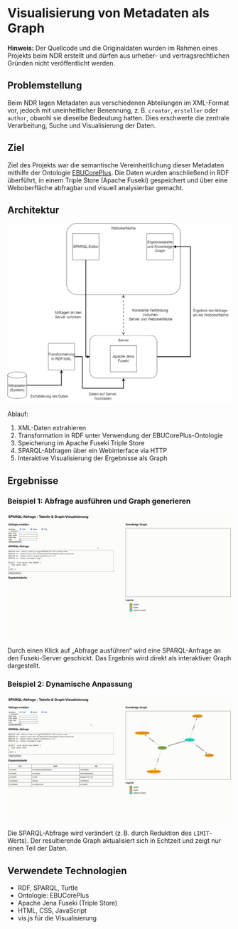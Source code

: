 # Visualisierung von Metadaten als Graph

**Hinweis:** Der Quellcode und die Originaldaten wurden im Rahmen eines Projekts beim NDR erstellt und dürfen aus urheber- und vertragsrechtlichen Gründen nicht veröffentlicht werden.

## Problemstellung

Beim NDR lagen Metadaten aus verschiedenen Abteilungen im XML-Format vor, jedoch mit uneinheitlicher Benennung, z. B. `creator`, `ersteller` oder `author`, obwohl sie dieselbe Bedeutung hatten. Dies erschwerte die zentrale Verarbeitung, Suche und Visualisierung der Daten.

## Ziel

Ziel des Projekts war die semantische Vereinheitlichung dieser Metadaten mithilfe der Ontologie [EBUCorePlus](https://www.ebu.ch/metadata/ontologies/ebucore/). Die Daten wurden anschließend in RDF überführt, in einem Triple Store (Apache Fuseki) gespeichert und über eine Weboberfläche abfragbar und visuell analysierbar gemacht.

## Architektur

![Architekturdiagramm](docs/screenshots/DieArchitektur.png)

Ablauf:

1. XML-Daten extrahieren
2. Transformation in RDF unter Verwendung der EBUCorePlus-Ontologie
3. Speicherung im Apache Fuseki Triple Store
4. SPARQL-Abfragen über ein Webinterface via HTTP
5. Interaktive Visualisierung der Ergebnisse als Graph

## Ergebnisse

### Beispiel 1: Abfrage ausführen und Graph generieren

![SPARQL-Interface](docs/screenshots/gif1.gif)

Durch einen Klick auf „Abfrage ausführen“ wird eine SPARQL-Anfrage an den Fuseki-Server geschickt. Das Ergebnis wird direkt als interaktiver Graph dargestellt.

### Beispiel 2: Dynamische Anpassung

![Graph-Interaktion](docs/screenshots/gif2.gif)

Die SPARQL-Abfrage wird verändert (z. B. durch Reduktion des `LIMIT`-Werts). Der resultierende Graph aktualisiert sich in Echtzeit und zeigt nur einen Teil der Daten.

## Verwendete Technologien

- RDF, SPARQL, Turtle
- Ontologie: EBUCorePlus
- Apache Jena Fuseki (Triple Store)
- HTML, CSS, JavaScript
- vis.js für die Visualisierung
